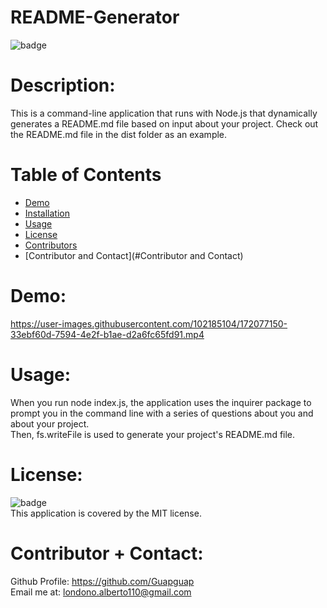 # README-Generator
![badge](https://img.shields.io/badge/license-MIT-orange)
# Description:

This is a command-line application that runs with Node.js that dynamically generates a README.md file based on input about your project. Check out the README.md file in the dist folder as an example.

# Table of Contents
* [Demo](#Demo)
* [Installation](#installation)
* [Usage](#usage)
* [License](#license)
* [Contributors](#contributors)
* [Contributor and Contact](#Contributor and Contact)

# Demo:

https://user-images.githubusercontent.com/102185104/172077150-33ebf60d-7594-4e2f-b1ae-d2a6fc65fd91.mp4

# Usage:

When you run node index.js, the application uses the inquirer package to prompt you in the command line with a series of questions about you and about your project.
<br>
Then, fs.writeFile is used to generate your project's README.md file. 

# License:

![badge](https://img.shields.io/badge/license-MIT-orange)
<br>
This application is covered by the MIT license. 

# Contributor + Contact:
Github Profile: <a src="https://github.com/Guapguap">https://github.com/Guapguap</a>
<br>
Email me at: londono.alberto110@gmail.com
